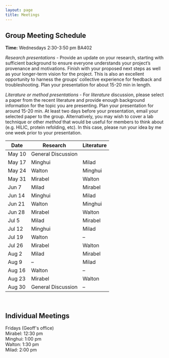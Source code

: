 ```yaml
---
layout: page
title: Meetings
---
```


## Group Meeting Schedule
**Time:** Wednesdays 2:30-3:50 pm BA402<br/>


*Research presentations* - Provide an update on your research, starting with sufficient background to ensure everyone understands your project’s provenance and motivations. Finish with your proposed next steps as well as your longer-term vision for the project. This is also an excellent opportunity to harness the groups’ collective experience for feedback and troubleshooting. Plan your presentation for about 15-20 min in length.<br/>

*Literature or method presentations* - For *literature* discussion, please select a paper from the recent literature and provide enough background information for the topic you are presenting. Plan your presentation for around 15-20 min. At least two days before your presentation, email your selected paper to the group. Alternatively, you may wish to cover a lab technique or other *method* that would be useful for members to think about (e.g. HILIC, protein refolding, etc). In this case, please run your idea by me one week prior to your presentation.<br/>

<table>
  <thead>
    <tr>
      <th>Date</th>
      <th>Research</th>
      <th>Literature</th>
    </tr>
  </thead>
  <tbody>
    <tr>
      <td>May 10</td>
      <td>General Discussion</td>
      <td></td>
    </tr>
    <tr>
      <td>May 17</td>
      <td>Minghui</td>
      <td>Milad</td>
    </tr>
    <tr>
      <td>May 24</td>
      <td>Walton</td>
      <td>Minghui</td>
    </tr>
    <tr>
      <td>May 31</td>
      <td>Mirabel</td>
      <td>Walton</td>
    </tr>
    <tr>
      <td>Jun 7</td>
      <td>Milad</td>
      <td>Mirabel</td>
    </tr>
    <tr>
      <td>Jun 14</td>
      <td>Minghui</td>
      <td>Milad</td>
    </tr>
    <tr>
      <td>Jun 21</td>
      <td>Walton</td>
      <td>Minghui</td>
    </tr>
    <tr>
      <td>Jun 28</td>
      <td>Mirabel</td>
      <td>Walton</td>
    </tr>
    <tr>
      <td>Jul 5</td>
      <td>Milad</td>
      <td>Mirabel</td>
    </tr>
    <tr>
      <td>Jul 12</td>
      <td>Minghui</td>
      <td>Milad</td>
    </tr>
    <tr>
      <td>Jul 19</td>
      <td>Walton</td>
      <td>–</td>
    </tr>
    <tr>
      <td>Jul 26</td>
      <td>Mirabel</td>
      <td>Walton</td>
    </tr>
    <tr>
      <td>Aug 2</td>
      <td>Milad</td>
      <td>Mirabel</td>
    </tr>
    <tr>
      <td>Aug 9</td>
      <td>–</td>
      <td>Milad</td>
    </tr>
    <tr>
      <td>Aug 16</td>
      <td>Walton</td>
      <td>–</td>
    </tr>
    <tr>
      <td>Aug 23</td>
      <td>Mirabel</td>
      <td>Walton</td>
    </tr>
    <tr>
      <td>Aug 30</td>
      <td>General Discussion</td>
      <td>–</td>
    </tr>
  </tbody>
</table>

<br/>

## Individual Meetings
Fridays (Geoff's office)<br/>
Mirabel: 12:30 pm<br/>
Minghui: 1:00 pm<br/>
Walton: 1:30 pm<br/>
Milad: 2:00 pm





